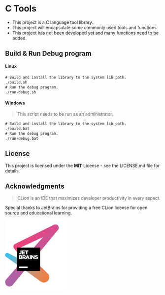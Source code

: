 # C Tools

+ This project is a C language tool library.
+ This project will encapsulate some commonly used tools and functions.
+ This project has not been developed yet and many functions need to be added.

## Build & Run Debug program

#### Linux

```shell
# Build and install the library to the system lib path.
./build.sh
# Run the debug program.
./run-debug.sh
```

#### Windows

> This script needs to be run as an administrator.

```shell
# Build and install the library to the system lib path.
./build.bat
# Run the debug program.
./run-debug.bat
```

## License
This project is licensed under the **MIT** License - see the LICENSE.md file for details.

## Acknowledgments

> CLion is an IDE that maximizes developer productivity in every aspect.

Special thanks to JetBrains for providing a free CLion license for open source and educational learning.

<img src="./image/jetbrains-variant-3.png" alt="Logo" width="200"/>
